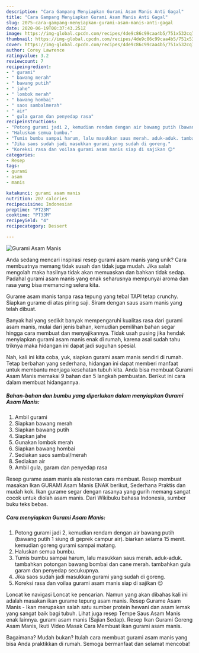 ```yaml
---
description: "Cara Gampang Menyiapkan Gurami Asam Manis Anti Gagal"
title: "Cara Gampang Menyiapkan Gurami Asam Manis Anti Gagal"
slug: 2075-cara-gampang-menyiapkan-gurami-asam-manis-anti-gagal
date: 2020-06-19T00:37:43.251Z
image: https://img-global.cpcdn.com/recipes/4de9c86c99caa4b5/751x532cq70/gurami-asam-manis-foto-resep-utama.jpg
thumbnail: https://img-global.cpcdn.com/recipes/4de9c86c99caa4b5/751x532cq70/gurami-asam-manis-foto-resep-utama.jpg
cover: https://img-global.cpcdn.com/recipes/4de9c86c99caa4b5/751x532cq70/gurami-asam-manis-foto-resep-utama.jpg
author: Corey Lawrence
ratingvalue: 3.2
reviewcount: 7
recipeingredient:
- " gurami"
- " bawang merah"
- " bawang putih"
- " jahe"
- " lombok merah"
- " bawang hombai"
- " saos sambalmerah"
- " air"
- " gula garam dan penyedap rasa"
recipeinstructions:
- "Potong gurami jadi 2, kemudian rendam dengan air bawang putih (bawang putih 1 siung di geprek campur air). biarkan selama 15 menit. kemudian goreng gurami sampai matang."
- "Haluskan semua bumbu."
- "Tumis bumbu sampai harum, lalu masukkan saus merah. aduk-aduk. tambahkan potongan bawang bombai dan cane merah. tambahkan gula garam dan penyedap secukupnya."
- "Jika saos sudah jadi masukkan gurami yang sudah di goreng."
- "Koreksi rasa dan voilaa gurami asam manis siap di sajikan 😉"
categories:
- Resep
tags:
- gurami
- asam
- manis

katakunci: gurami asam manis 
nutrition: 207 calories
recipecuisine: Indonesian
preptime: "PT23M"
cooktime: "PT33M"
recipeyield: "4"
recipecategory: Dessert

---
```



![Gurami Asam Manis](https://img-global.cpcdn.com/recipes/4de9c86c99caa4b5/751x532cq70/gurami-asam-manis-foto-resep-utama.jpg)

Anda sedang mencari inspirasi resep gurami asam manis yang unik? Cara membuatnya memang tidak susah dan tidak juga mudah. Jika salah mengolah maka hasilnya tidak akan memuaskan dan bahkan tidak sedap. Padahal gurami asam manis yang enak seharusnya mempunyai aroma dan rasa yang bisa memancing selera kita.

Gurame asam manis tanpa rasa tepung yang tebal TAPI tetap crunchy. Siapkan gurame di atas piring saji. Siram dengan saus asam manis yang telah dibuat.

Banyak hal yang sedikit banyak mempengaruhi kualitas rasa dari gurami asam manis, mulai dari jenis bahan, kemudian pemilihan bahan segar hingga cara membuat dan menyajikannya. Tidak usah pusing jika hendak menyiapkan gurami asam manis enak di rumah, karena asal sudah tahu triknya maka hidangan ini dapat jadi suguhan spesial.


Nah, kali ini kita coba, yuk, siapkan gurami asam manis sendiri di rumah. Tetap berbahan yang sederhana, hidangan ini dapat memberi manfaat untuk membantu menjaga kesehatan tubuh kita. Anda bisa membuat Gurami Asam Manis memakai 9 bahan dan 5 langkah pembuatan. Berikut ini cara dalam membuat hidangannya.

<!--inarticleads1-->

##### Bahan-bahan dan bumbu yang diperlukan dalam menyiapkan Gurami Asam Manis:

1. Ambil  gurami
1. Siapkan  bawang merah
1. Siapkan  bawang putih
1. Siapkan  jahe
1. Gunakan  lombok merah
1. Siapkan  bawang hombai
1. Sediakan  saos sambal/merah
1. Sediakan  air
1. Ambil  gula, garam dan penyedap rasa


Resep gurame asam manis ala restoran cara membuat. Resep membuat masakan Ikan GURAMI Asam Manis ENAK berikut, Sederhana Praktis dan mudah kok. Ikan gurame segar dengan rasanya yang gurih memang sangat cocok untuk diolah asam manis. Dari Wikibuku bahasa Indonesia, sumber buku teks bebas. 

<!--inarticleads2-->

##### Cara menyiapkan Gurami Asam Manis:

1. Potong gurami jadi 2, kemudian rendam dengan air bawang putih (bawang putih 1 siung di geprek campur air). biarkan selama 15 menit. kemudian goreng gurami sampai matang.
1. Haluskan semua bumbu.
1. Tumis bumbu sampai harum, lalu masukkan saus merah. aduk-aduk. tambahkan potongan bawang bombai dan cane merah. tambahkan gula garam dan penyedap secukupnya.
1. Jika saos sudah jadi masukkan gurami yang sudah di goreng.
1. Koreksi rasa dan voilaa gurami asam manis siap di sajikan 😉


Loncat ke navigasi Loncat ke pencarian. Namun yang akan dibahas kali ini adalah masakan ikan gurame tepung asam manis. Resep Gurame Asam Manis - Ikan merupakan salah satu sumber protein hewani dan asam lemak yang sangat baik bagi tubuh. Lihat juga resep Tempe Saus Asam Manis enak lainnya. gurami asam manis (Sajian Sedap). Resep Ikan Gurami Goreng Asam Manis, Ikuti Video Masak Cara Membuat ikan gurami asam manis. 

Bagaimana? Mudah bukan? Itulah cara membuat gurami asam manis yang bisa Anda praktikkan di rumah. Semoga bermanfaat dan selamat mencoba!
